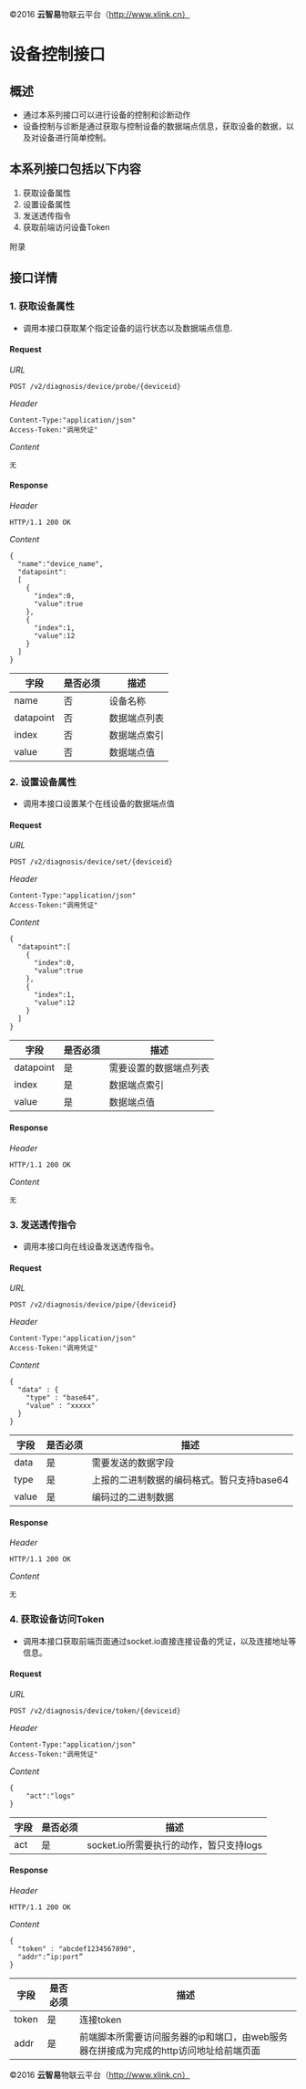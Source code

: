 ©2016  **云智易**物联云平台（http://www.xlink.cn）


# 设备控制接口

## 概述

* 通过本系列接口可以进行设备的控制和诊断动作
* 设备控制与诊断是通过获取与控制设备的数据端点信息，获取设备的数据，以及对设备进行简单控制。

## 本系列接口包括以下内容

1. 获取设备属性
2. 设置设备属性
3. 发送透传指令
4. 获取前端访问设备Token

附录

## 接口详情

### 1. 获取设备属性

* 调用本接口获取某个指定设备的运行状态以及数据端点信息.

#### Request

*URL*

    POST /v2/diagnosis/device/probe/{deviceid}

*Header*

    Content-Type:"application/json"
    Access-Token:"调用凭证"

*Content*

    无

#### Response

*Header*

    HTTP/1.1 200 OK

*Content*

    {
      "name":"device_name",
      "datapoint":
      [
        {
          "index":0,
          "value":true
        },
        {
          "index":1,
          "value":12
        }
      ]
    }

| 字段 | 是否必须 | 描述 |
| --- | --- | --- |
| name | 否 | 设备名称 |
| datapoint | 否 | 数据端点列表 |
| index | 否 | 数据端点索引 |
| value | 否 | 数据端点值 |

### 2. 设置设备属性

* 调用本接口设置某个在线设备的数据端点值

#### Request

*URL*

    POST /v2/diagnosis/device/set/{deviceid}

*Header*

    Content-Type:"application/json"
    Access-Token:"调用凭证"

*Content*

```
{
  "datapoint":[
    {
      "index":0,
      "value":true
    },
    {
      "index":1,
      "value":12
    }
  ]
}
```

| 字段 | 是否必须 | 描述 |
| --- | --- | --- |
| datapoint | 是 | 需要设置的数据端点列表 |
| index | 是 | 数据端点索引 |
| value | 是 | 数据端点值 |

#### Response

*Header*

    HTTP/1.1 200 OK

*Content*

    无

### 3. 发送透传指令

* 调用本接口向在线设备发送透传指令。

#### Request

*URL*

    POST /v2/diagnosis/device/pipe/{deviceid}

*Header*

    Content-Type:"application/json"
    Access-Token:"调用凭证"

*Content*

```
{
  "data" : {
    "type" : "base64",
    "value" : "xxxxx"
  }
}
```

| 字段 | 是否必须 | 描述 |
| --- | --- | --- |
| data | 是 | 需要发送的数据字段 |
| type | 是 | 上报的二进制数据的编码格式。暂只支持base64 |
| value | 是 | 编码过的二进制数据 |

#### Response

*Header*

    HTTP/1.1 200 OK

*Content*

    无

### 4. 获取设备访问Token

* 调用本接口获取前端页面通过socket.io直接连接设备的凭证，以及连接地址等信息。

#### Request

*URL*

    POST /v2/diagnosis/device/token/{deviceid}

*Header*

    Content-Type:"application/json"
    Access-Token:"调用凭证"

*Content*

```
{
    "act":"logs"
}
```

| 字段 | 是否必须 | 描述 |
| --- | --- | --- |
| act | 是 | socket.io所需要执行的动作，暂只支持logs |

#### Response

*Header*

    HTTP/1.1 200 OK

*Content*

```
{
  "token" : "abcdef1234567890",
  "addr":”ip:port”
}
```

| 字段 | 是否必须 | 描述 |
| --- | --- | --- |
| token | 是 | 连接token |
| addr | 是 | 前端脚本所需要访问服务器的ip和端口，由web服务器在拼接成为完成的http访问地址给前端页面 |


©2016  **云智易**物联云平台（http://www.xlink.cn）
